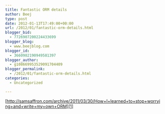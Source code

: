 ```yaml
---
title: Fantastic ORM details
author: Beej
type: post
date: 2012-01-13T17:49:00+00:00
url: /2012/01/fantastic-orm-details.html
blogger_bid:
  - 7726907200224433699
blogger_blog:
  - www.beejblog.com
blogger_id:
  - 3660982190949581397
blogger_author:
  - g108669953529091704409
blogger_permalink:
  - /2012/01/fantastic-orm-details.html
categories:
  - Uncategorized

---
```

[http://samsaffron.com/archive/2011/03/30/How+I+learned+to+stop+worrying+and+write+my+own+ORM][1]

 [1]: http://samsaffron.com/archive/2011/03/30/How+I+learned+to+stop+worrying+and+write+my+own+ORM "http://samsaffron.com/archive/2011/03/30/How+I+learned+to+stop+worrying+and+write+my+own+ORM"